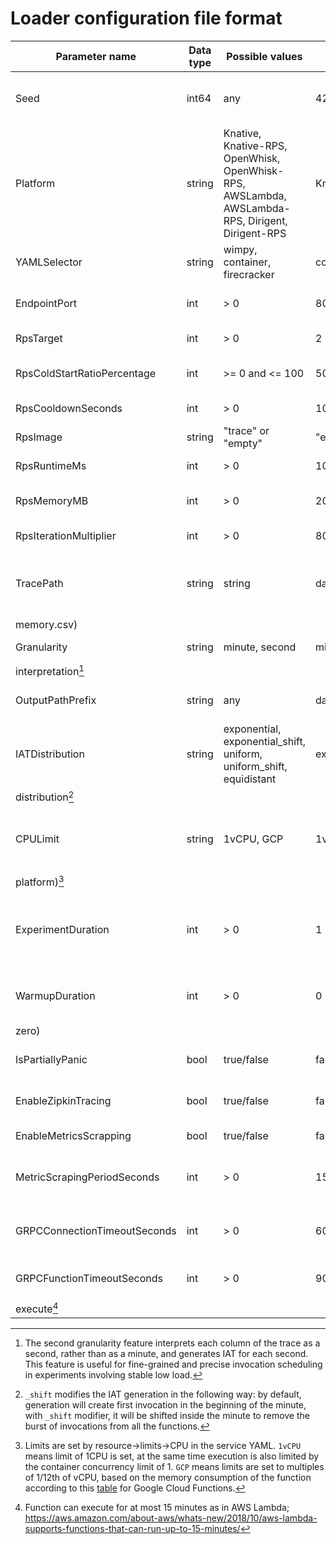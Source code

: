# Loader configuration file format

| Parameter name               | Data type | Possible values                                                                                  | Default value       | Description                                                            |
|------------------------------|-----------|--------------------------------------------------------------------------------------------------|---------------------|------------------------------------------------------------------------|
| Seed                         | int64     | any                                                                                              | 42                  | Seed for specification generator (for reproducibility)                 |
| Platform                     | string    | Knative, Knative-RPS, OpenWhisk, OpenWhisk-RPS, AWSLambda, AWSLambda-RPS, Dirigent, Dirigent-RPS | Knative             | The serverless platform the functions will be executed on              |
| YAMLSelector                 | string    | wimpy, container, firecracker                                                                    | container           | Service YAML depending on sandbox type                                 |
| EndpointPort                 | int       | > 0                                                                                              | 80                  | Port to be appended to the service URL                                 |
| RpsTarget                    | int       | > 0                                                                                              | 2                   | RPS-mode target load                                                   |
| RpsColdStartRatioPercentage  | int       | >= 0 and <= 100                                                                                  | 50                  | RPS-mode cold/warm start ratio                                         |
| RpsCooldownSeconds           | int       | > 0                                                                                              | 10                  | RPS-mode target load                                                   |
| RpsImage                     | string    | "trace" or "empty"                                                                               | "empty"             | RPS-mode function image                                                |
| RpsRuntimeMs                 | int       | > 0                                                                                              | 10                  | RPS-mode function runtime                                              |
| RpsMemoryMB                  | int       | > 0                                                                                              | 2048                | RPS-mode function memory footprint                                     |
| RpsIterationMultiplier       | int       | > 0                                                                                              | 80                  | RPS-mode SQRT iterations                                               |
| TracePath                    | string    | string                                                                                           | data/traces         | Folder with Azure trace dimensions (invocations.csv, durations.csv,    |
| memory.csv)                  |           |                                                                                                  |                     |                                                                        |
| Granularity                  | string    | minute, second                                                                                   | minute              | Granularity for trace                                                  |
| interpretation[^1]           |           |                                                                                                  |                     |                                                                        |
| OutputPathPrefix             | string    | any                                                                                              | data/out/experiment | Results file(s) output path prefix                                     |
| IATDistribution              | string    | exponential, exponential_shift, uniform, uniform_shift, equidistant                              | exponential         | IAT                                                                    |
| distribution[^2]             |           |                                                                                                  |                     |                                                                        |
| CPULimit                     | string    | 1vCPU, GCP                                                                                       | 1vCPU               | Imposed CPU limits on worker containers (only applicable for 'Knative' |
| platform)[^3]                |           |                                                                                                  |                     |                                                                        |
| ExperimentDuration           | int       | > 0                                                                                              | 1                   | Experiment duration in minutes of trace to execute excluding warmup    |
| WarmupDuration               | int       | > 0                                                                                              | 0                   | Warmup duration in minutes(disabled if                                 |
| zero)                        |           |                                                                                                  |                     |                                                                        |
| IsPartiallyPanic             | bool      | true/false                                                                                       | false               | Pseudo-panic-mode only in Knative                                      |
| EnableZipkinTracing          | bool      | true/false                                                                                       | false               | Show loader span in Zipkin traces                                      |
| EnableMetricsScrapping       | bool      | true/false                                                                                       | false               | Scrap cluster-wide metrics                                             |
| MetricScrapingPeriodSeconds  | int       | > 0                                                                                              | 15                  | Period of Prometheus metrics scrapping                                 |
| GRPCConnectionTimeoutSeconds | int       | > 0                                                                                              | 60                  | Timeout for establishing a gRPC connection                             |
| GRPCFunctionTimeoutSeconds   | int       | > 0                                                                                              | 90                  | Maximum time given to function to                                      |
| execute[^4]                  |           |                                                                                                  |                     |                                                                        |

[^1]: The second granularity feature interprets each column of the trace as a second, rather than as a minute, and
generates IAT for each second. This feature is useful for fine-grained and precise invocation scheduling in experiments
involving stable low load.

[^2]: `_shift` modifies the IAT generation in the following way: by default, generation will create first invocation in
the beginning of the minute, with `_shift` modifier, it will be shifted inside the minute to remove the burst of
invocations from all the functions.

[^3]: Limits are set by resource->limits->CPU in the service YAML. `1vCPU` means limit of 1CPU is set, at the same time
execution is also limited by the container concurrency limit of 1. `GCP` means limits are set to multiples of 1/12th of
vCPU, based on the memory consumption of the function according to
this [table](https://cloud.google.com/functions/pricing#compute_time) for Google Cloud Functions.

[^4]: Function can execute for at most 15 minutes as in AWS
Lambda; https://aws.amazon.com/about-aws/whats-new/2018/10/aws-lambda-supports-functions-that-can-run-up-to-15-minutes/
